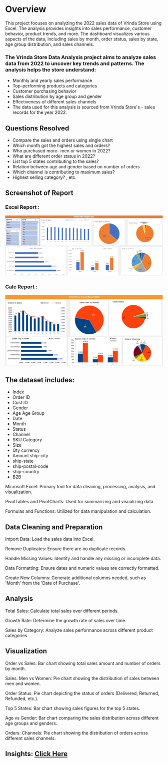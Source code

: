 # Overview
This project focuses on analyzing the 2022 sales data of Vrinda Store using Excel. The analysis provides insights into sales performance, customer behavior, product trends, and more. The dashboard visualizes various aspects of the data, including sales by month, order status, sales by state, age group distribution, and sales channels.

### The Vrinda Store Data Analysis project aims to analyze sales data from 2022 to uncover key trends and patterns. The analysis helps the store understand:

- Monthly and yearly sales performance
- Top-performing products and categories
- Customer purchasing behavior
- Sales distribution by age group and gender
- Effectiveness of different sales channels
- The data used for this analysis is sourced from Vrinda Store's - sales records for the year 2022.

## Questions Resolved
* Compare the sales and orders using single chart
* Which month got the highest sales and orders?
* Who purchased more- men or women in 2022?
* What are different order status in 2022?
* List top 5 states contributing to the sales?
* Relation between age and gender based on number of orders
* Which channel is contributing to maximum sales?
* Highest selling category? , etc.

## Screenshot of Report
### Excel Report :
![Vrinda Data Analysis Report](analysis_screenshot_excel.png)

### Calc Report :
![Vrinda Data Analysis Report](analysis_screenshot_libreoffice.png)


## The dataset includes:
- Index
- Order ID	
- Cust ID	
- Gender	
- Age	Age Group	
- Date	
- Month	
- Status	
- Channel 	
- SKU	Category	
- Size	
- Qty	currency	
- Amount	ship-city	
- ship-state	
- ship-postal-code	
- ship-country	
- B2B


Microsoft Excel: Primary tool for data cleaning, processing, analysis, and visualization.

PivotTables and PivotCharts: Used for summarizing and visualizing data.

Formulas and Functions: Utilized for data manipulation and calculation.

## Data Cleaning and Preparation
Import Data: Load the sales data into Excel.

Remove Duplicates: Ensure there are no duplicate records.

Handle Missing Values: Identify and handle any missing or incomplete data.

Data Formatting: Ensure dates and numeric values are correctly formatted.

Create New Columns: Generate additional columns needed, such as 'Month' from the 'Date of Purchase'.

## Analysis
Total Sales: Calculate total sales over different periods.

Growth Rate: Determine the growth rate of sales over time.

Sales by Category: Analyze sales performance across different product categories.

## Visualization
Order vs Sales: Bar chart showing total sales amount and number of orders by month.

Sales: Men vs Women: Pie chart showing the distribution of sales between men and women.

Order Status: Pie chart depicting the status of orders (Delivered, Returned, Refunded, etc.).

Top 5 States: Bar chart showing sales figures for the top 5 states.

Age vs Gender: Bar chart comparing the sales distribution across different age groups and genders.

Orders: Channels: Pie chart showing the distribution of orders across different sales channels.

## Insights: [Click Here](https://github.com/Advanced-Boy-Shreyash/Excel-Data-Analysis-Project/blob/master/Insights.md)